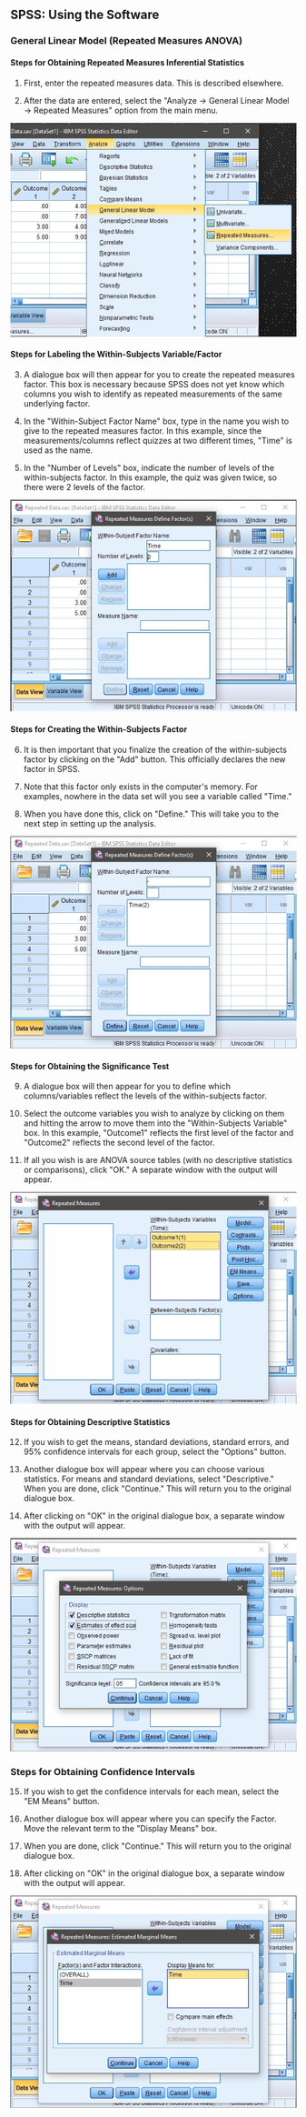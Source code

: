 ## SPSS: Using the Software

### General Linear Model (Repeated Measures ANOVA) 

#### Steps for Obtaining Repeated Measures Inferential Statistics

1. First, enter the repeated
 measures data. This is 
 described elsewhere. 

2. After the data are entered,
 select the "Analyze →
 General Linear Model → 
 Repeated Measures" option
 from the main menu.

<p align="center"><kbd><img src="image44.png"></kbd></p>

#### Steps for Labeling the Within-Subjects Variable/Factor 

3. A dialogue box will then 
 appear for you to create 
 the repeated measures
 factor. This box is
 necessary because SPSS 
 does not yet know which
 columns you wish to
 identify as repeated 
 measurements of the same 
 underlying factor. 

4. In the "Within-Subject 
 Factor Name" box, type in
 the name you wish to give
 to the repeated measures 
 factor. In this example, 
 since the
 measurements/columns 
 reflect quizzes at two 
 different times, "Time" is 
 used as the name.

5. In the "Number of Levels"
 box, indicate the number 
 of levels of the 
 within-subjects factor. In 
 this example, the quiz was 
 given twice, so there were 
 2 levels of the factor.

<p align="center"><kbd><img src="image45.png"></kbd></p>

#### Steps for Creating the Within-Subjects Factor

6. It is then important that
 you finalize the creation
 of the within-subjects 
 factor by clicking on the
 "Add" button. This 
 officially declares the
 new factor in SPSS.

7. Note that this factor only 
 exists in the computer's 
 memory. For examples,
 nowhere in the data set
 will you see a variable
 called "Time." 

8. When you have done this, 
 click on "Define." This
 will take you to the next
 step in setting up the 
 analysis.

<p align="center"><kbd><img src="image46.png"></kbd></p>

#### Steps for Obtaining the Significance Test

9. A dialogue box will then 
 appear for you to define 
 which columns/variables
 reflect the levels of the
 within-subjects factor.

10. Select the outcome variables 
 you wish to analyze by 
 clicking on them and 
 hitting the arrow to move
 them into the
 "Within-Subjects Variable" 
 box. In this example,
 "Outcome1" reflects the
 first level of the factor
 and "Outcome2" reflects
 the second level of the
 factor.

11. If all you wish is are ANOVA 
 source tables (with no 
 descriptive statistics or
 comparisons), click "OK."
 A separate window with the 
 output will appear.

<p align="center"><kbd><img src="image47.png"></kbd></p>

#### Steps for Obtaining Descriptive Statistics

 12. If you wish to get the 
 means, standard
 deviations, standard 
 errors, and 95% confidence 
 intervals for each group,
 select the "Options" 
 button.

 13. Another dialogue box will
 appear where you can 
 choose various statistics. 
 For means and standard 
 deviations, select 
 "Descriptive." When you
 are done, click
 "Continue." This will
 return you to the original 
 dialogue box.

 14. After clicking on "OK" in
 the original dialogue box, 
 a separate window with the 
 output will appear.

<p align="center"><kbd><img src="image48.png"></kbd></p>

### Steps for Obtaining Confidence Intervals

 15. If you wish to get the 
 confidence intervals for 
 each mean, select the "EM
 Means" button. 

 16. Another dialogue box will
 appear where you can 
 specify the Factor. Move 
 the relevant term to the 
 "Display Means" box. 

 17. When you are done, click 
 "Continue." This will
 return you to the original 
 dialogue box.

 18. After clicking on "OK" in
 the original dialogue box, 
 a separate window with the 
 output will appear.

<p align="center"><kbd><img src="image49.png"></kbd></p>
